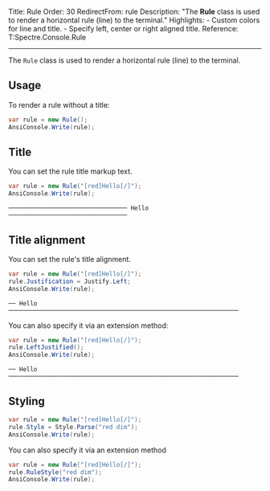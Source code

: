Title: Rule
Order: 30
RedirectFrom: rule
Description: "The **Rule** class is used to render a horizontal rule (line) to the terminal."
Highlights:
    - Custom colors for line and title.
    - Specify left, center or right aligned title.
Reference: T:Spectre.Console.Rule

---

The `Rule` class is used to render a horizontal rule (line) to the terminal.

<?# AsciiCast cast="rule" /?>

## Usage

To render a rule without a title:

```csharp
var rule = new Rule();
AnsiConsole.Write(rule);
```

## Title

You can set the rule title markup text.

```csharp
var rule = new Rule("[red]Hello[/]");
AnsiConsole.Write(rule);
```

```text
───────────────────────────────── Hello ─────────────────────────────────
```

## Title alignment

You can set the rule's title alignment.

```csharp
var rule = new Rule("[red]Hello[/]");
rule.Justification = Justify.Left;
AnsiConsole.Write(rule);
```

```text
── Hello ────────────────────────────────────────────────────────────────
```

You can also specify it via an extension method:

```csharp
var rule = new Rule("[red]Hello[/]");
rule.LeftJustified();
AnsiConsole.Write(rule);
```

```text
── Hello ────────────────────────────────────────────────────────────────
```


## Styling

```csharp
var rule = new Rule("[red]Hello[/]");
rule.Style = Style.Parse("red dim");
AnsiConsole.Write(rule);
```
You can also specify it via an extension method

```csharp
var rule = new Rule("[red]Hello[/]");
rule.RuleStyle("red dim");
AnsiConsole.Write(rule);
```

